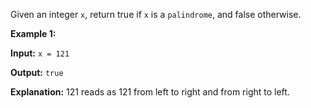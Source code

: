 Given an integer `x`, return true if `x` is a 
`palindrome`, and false otherwise.

 

**Example 1:**

**Input:** `x = 121`

**Output:** `true`

**Explanation:** 121 reads as 121 from left to right and from right to left.